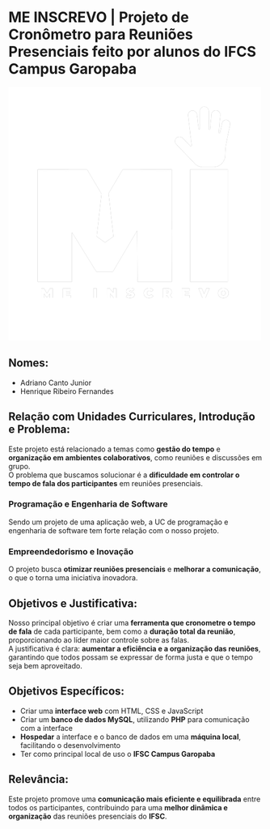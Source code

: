 # ME INSCREVO | Projeto de Cronômetro para Reuniões Presenciais feito por alunos do IFCS Campus Garopaba
![Logo do Meu Repositório](imagens/MI_legenda_branco.png)

## Nomes:
- Adriano Canto Junior  
- Henrique Ribeiro Fernandes

## Relação com Unidades Curriculares, Introdução e Problema:

Este projeto está relacionado a temas como **gestão do tempo** e **organização em ambientes colaborativos**, como reuniões e discussões em grupo.  
O problema que buscamos solucionar é a **dificuldade em controlar o tempo de fala dos participantes** em reuniões presenciais.

### Programação e Engenharia de Software  
Sendo um projeto de uma aplicação web, a UC de programação e engenharia de software tem forte relação com o nosso projeto.

### Empreendedorismo e Inovação  
O projeto busca **otimizar reuniões presenciais** e **melhorar a comunicação**, o que o torna uma iniciativa inovadora.

## Objetivos e Justificativa:

Nosso principal objetivo é criar uma **ferramenta que cronometre o tempo de fala** de cada participante, bem como a **duração total da reunião**, proporcionando ao líder maior controle sobre as falas.  
A justificativa é clara: **aumentar a eficiência e a organização das reuniões**, garantindo que todos possam se expressar de forma justa e que o tempo seja bem aproveitado.

## Objetivos Específicos:

- Criar uma **interface web** com HTML, CSS e JavaScript  
- Criar um **banco de dados MySQL**, utilizando **PHP** para comunicação com a interface  
- **Hospedar** a interface e o banco de dados em uma **máquina local**, facilitando o desenvolvimento  
- Ter como principal local de uso o **IFSC Campus Garopaba**

## Relevância:

Este projeto promove uma **comunicação mais eficiente e equilibrada** entre todos os participantes, contribuindo para uma **melhor dinâmica e organização** das reuniões presenciais do **IFSC**.
